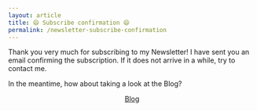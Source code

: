 ```yaml
---
layout: article
title: 😄 Subscribe confirmation 😄
permalink: /newsletter-subscribe-confirmation
---
```


Thank you very much for subscribing to my Newsletter! I have sent you an email confirming the subscription. If it does not arrive in a while, try to contact me.

In the meantime, how about taking a look at the Blog?

<center>

<a class="button button--primary button--rounded button--xl" href="/blog">Blog</a>

</center>